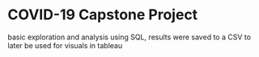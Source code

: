 # COVID-19 Capstone Project
basic exploration and analysis using SQL, results were saved to a CSV to later be used for visuals in tableau
